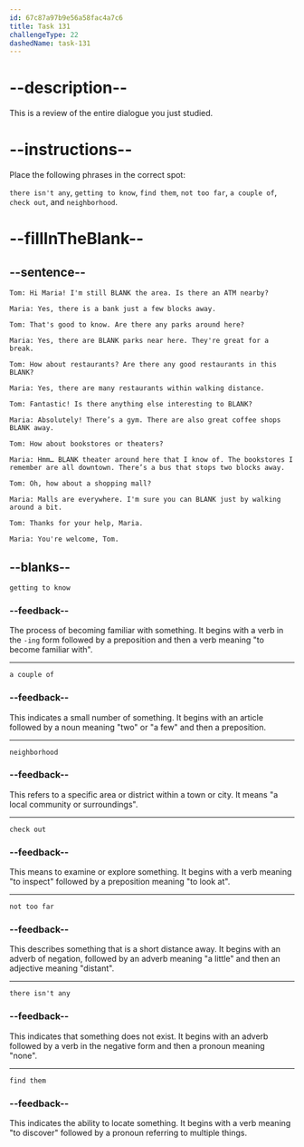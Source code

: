 ```yaml
---
id: 67c87a97b9e56a58fac4a7c6
title: Task 131
challengeType: 22
dashedName: task-131
---
```


<!-- REVIEW -->

# --description--

This is a review of the entire dialogue you just studied.

# --instructions--

Place the following phrases in the correct spot:

`there isn't any`, `getting to know`, `find them`, `not too far`, `a couple of`, `check out`, and `neighborhood`.

# --fillInTheBlank--

## --sentence--

`Tom: Hi Maria! I'm still BLANK the area. Is there an ATM nearby?`

`Maria: Yes, there is a bank just a few blocks away.`

`Tom: That's good to know. Are there any parks around here?`

`Maria: Yes, there are BLANK parks near here. They're great for a break.`

`Tom: How about restaurants? Are there any good restaurants in this BLANK?`

`Maria: Yes, there are many restaurants within walking distance.`

`Tom: Fantastic! Is there anything else interesting to BLANK?`

`Maria: Absolutely! There’s a gym. There are also great coffee shops BLANK away.`

`Tom: How about bookstores or theaters?`

`Maria: Hmm… BLANK theater around here that I know of. The bookstores I remember are all downtown. There’s a bus that stops two blocks away.`

`Tom: Oh, how about a shopping mall?`

`Maria: Malls are everywhere. I'm sure you can BLANK just by walking around a bit.`

`Tom: Thanks for your help, Maria.`

`Maria: You're welcome, Tom.`

## --blanks--

`getting to know`

### --feedback--

The process of becoming familiar with something. It begins with a verb in the `-ing` form followed by a preposition and then a verb meaning "to become familiar with".

---

`a couple of`

### --feedback--

This indicates a small number of something. It begins with an article followed by a noun meaning "two" or "a few" and then a preposition.

---

`neighborhood`

### --feedback--

This refers to a specific area or district within a town or city. It means "a local community or surroundings".

---

`check out`

### --feedback--

This means to examine or explore something. It begins with a verb meaning "to inspect" followed by a preposition meaning "to look at".

---

`not too far`

### --feedback--

This describes something that is a short distance away. It begins with an adverb of negation, followed by an adverb meaning "a little" and then an adjective meaning "distant".

---

`there isn't any`

### --feedback--

This indicates that something does not exist. It begins with an adverb followed by a verb in the negative form and then a pronoun meaning "none".

---

`find them`

### --feedback--

This indicates the ability to locate something. It begins with a verb meaning "to discover" followed by a pronoun referring to multiple things.
